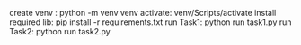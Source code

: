 create venv : python -m venv venv 
activate: venv/Scripts/activate 
install required lib: pip install -r requirements.txt
run Task1: python run task1.py
run Task2: python run task2.py
